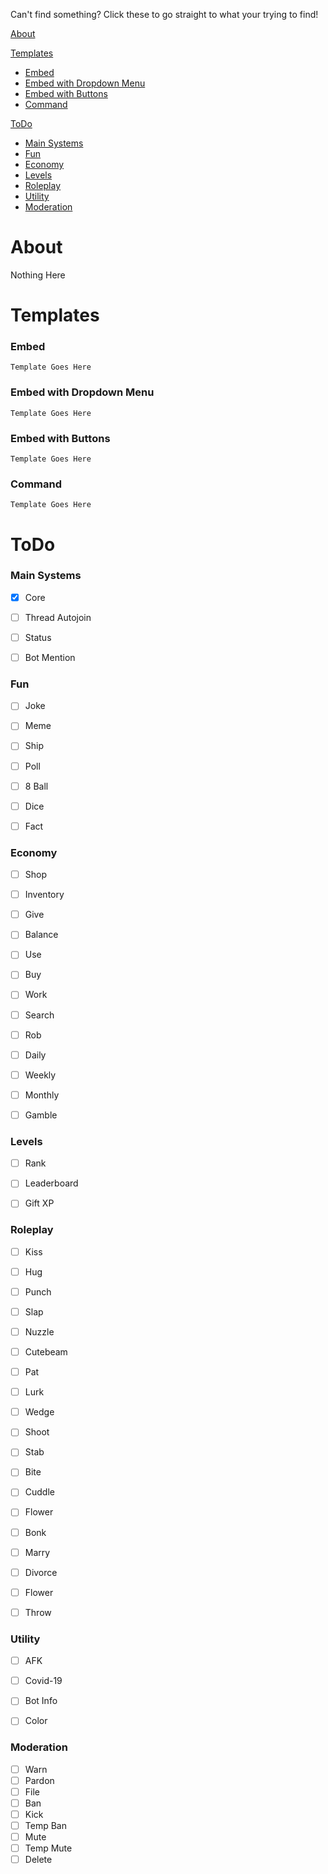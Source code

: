 Can't find something?
Click these to go straight to what your trying to find!

[About](https://github.com/ItzJade/Splashy#About)

[Templates](https://github.com/ItzJade/Splashy#Templates)
- [Embed](https://github.com/ItzJade/Splashy#Embed)
- [Embed with Dropdown Menu](https://github.com/ItzJade/Splashy#Embed-with-Dropdown-Menu)
- [Embed with Buttons](https://github.com/ItzJade/Splashy#Embed-with-Buttons)
- [Command](https://github.com/ItzJade/Splashy#)

[ToDo](https://github.com/ItzJade/Splashy#ToDo)
- [Main Systems](https://github.com/ItzJade/Splashy#Main-Systems)
- [Fun](https://github.com/ItzJade/Splashy#Fun)
- [Economy](https://github.com/ItzJade/Splashy#Economy)
- [Levels](https://github.com/ItzJade/Splashy#Levels)
- [Roleplay](https://github.com/ItzJade/Splashy#Roleplay)
- [Utility](https://github.com/ItzJade/Splashy#Utility)
- [Moderation](https://github.com/ItzJade/Splashy#Moderation)




# About
Nothing Here




# Templates
### Embed
```
Template Goes Here
```


### Embed with Dropdown Menu
```
Template Goes Here
```

### Embed with Buttons
```
Template Goes Here
```


### Command
```
Template Goes Here
```




# ToDo
### Main Systems
- [x] Core
- [ ] Thread Autojoin
- [ ] Status
- [ ] Bot Mention


### Fun
- [ ] Joke
- [ ] Meme
- [ ] Ship
- [ ] Poll
- [ ] 8 Ball
- [ ] Dice
- [ ] Fact


### Economy
- [ ] Shop
- [ ] Inventory
- [ ] Give
- [ ] Balance
- [ ] Use
- [ ] Buy
- [ ] Work
- [ ] Search
- [ ] Rob
- [ ] Daily
- [ ] Weekly
- [ ] Monthly
- [ ] Gamble


### Levels
- [ ] Rank
- [ ] Leaderboard
- [ ] Gift XP


### Roleplay
- [ ] Kiss
- [ ] Hug
- [ ] Punch
- [ ] Slap
- [ ] Nuzzle
- [ ] Cutebeam
- [ ] Pat
- [ ] Lurk
- [ ] Wedge
- [ ] Shoot
- [ ] Stab
- [ ] Bite
- [ ] Cuddle
- [ ] Flower
- [ ] Bonk
- [ ] Marry
- [ ] Divorce
- [ ] Flower
- [ ] Throw


### Utility
- [ ] AFK
- [ ] Covid-19
- [ ] Bot Info
- [ ] Color


### Moderation
- [ ] Warn
- [ ] Pardon
- [ ] File
- [ ] Ban
- [ ] Kick
- [ ] Temp Ban
- [ ] Mute
- [ ] Temp Mute
- [ ] Delete

